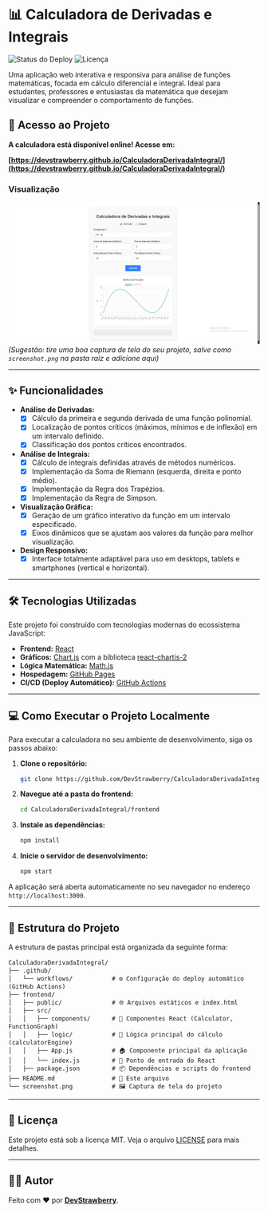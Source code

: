 # 📊 Calculadora de Derivadas e Integrais

![Status do Deploy](https://github.com/DevStrawberry/CalculadoraDerivadaIntegral/actions/workflows/deploy.yml/badge.svg)
![Licença](https://img.shields.io/badge/licença-MIT-blue.svg)

Uma aplicação web interativa e responsiva para análise de funções matemáticas, focada em cálculo diferencial e integral. Ideal para estudantes, professores e entusiastas da matemática que desejam visualizar e compreender o comportamento de funções.

## 🚀 Acesso ao Projeto

**A calculadora está disponível online! Acesse em:**

**[https://devstrawberry.github.io/CalculadoraDerivadaIntegral/](https://devstrawberry.github.io/CalculadoraDerivadaIntegral/)**

### Visualização

![Screenshot da Calculadora](./screenshot.png)
*(Sugestão: tire uma boa captura de tela do seu projeto, salve como `screenshot.png` na pasta raiz e adicione aqui)*

---

## ✨ Funcionalidades

-   **Análise de Derivadas:**
    -   [x] Cálculo da primeira e segunda derivada de uma função polinomial.
    -   [x] Localização de pontos críticos (máximos, mínimos e de inflexão) em um intervalo definido.
    -   [x] Classificação dos pontos críticos encontrados.
-   **Análise de Integrais:**
    -   [x] Cálculo de integrais definidas através de métodos numéricos.
    -   [x] Implementação da Soma de Riemann (esquerda, direita e ponto médio).
    -   [x] Implementação da Regra dos Trapézios.
    -   [x] Implementação da Regra de Simpson.
-   **Visualização Gráfica:**
    -   [x] Geração de um gráfico interativo da função em um intervalo especificado.
    -   [x] Eixos dinâmicos que se ajustam aos valores da função para melhor visualização.
-   **Design Responsivo:**
    -   [x] Interface totalmente adaptável para uso em desktops, tablets e smartphones (vertical e horizontal).

---

## 🛠️ Tecnologias Utilizadas

Este projeto foi construído com tecnologias modernas do ecossistema JavaScript:

-   **Frontend:** [React](https://reactjs.org/)
-   **Gráficos:** [Chart.js](https://www.chartjs.org/) com a biblioteca [react-chartjs-2](https://react-chartjs-2.js.org/)
-   **Lógica Matemática:** [Math.js](https://mathjs.org/)
-   **Hospedagem:** [GitHub Pages](https://pages.github.com/)
-   **CI/CD (Deploy Automático):** [GitHub Actions](https://github.com/features/actions)

---

## 💻 Como Executar o Projeto Localmente

Para executar a calculadora no seu ambiente de desenvolvimento, siga os passos abaixo:

1.  **Clone o repositório:**
    ```bash
    git clone https://github.com/DevStrawberry/CalculadoraDerivadaIntegral.git
    ```

2.  **Navegue até a pasta do frontend:**
    ```bash
    cd CalculadoraDerivadaIntegral/frontend
    ```

3.  **Instale as dependências:**
    ```bash
    npm install
    ```

4.  **Inicie o servidor de desenvolvimento:**
    ```bash
    npm start
    ```

A aplicação será aberta automaticamente no seu navegador no endereço `http://localhost:3000`.

---

## 📂 Estrutura do Projeto

A estrutura de pastas principal está organizada da seguinte forma:

```text
CalculadoraDerivadaIntegral/
├── .github/
│   └── workflows/           # ⚙️ Configuração do deploy automático (GitHub Actions)
├── frontend/
│   ├── public/              # 🌐 Arquivos estáticos e index.html
│   ├── src/
│   │   ├── components/      # 🧩 Componentes React (Calculator, FunctionGraph)
│   │   ├── logic/           # 🧠 Lógica principal do cálculo (calculatorEngine)
│   │   ├── App.js           # 🏠 Componente principal da aplicação
│   │   └── index.js         # 🚀 Ponto de entrada do React
│   ├── package.json         # 📦 Dependências e scripts do frontend
├── README.md                # 📘 Este arquivo
└── screenshot.png           # 🖼️ Captura de tela do projeto
```
---

## 📄 Licença

Este projeto está sob a licença MIT. Veja o arquivo [LICENSE](LICENSE.md) para mais detalhes.

---

## 👨‍💻 Autor

Feito com ❤️ por **[DevStrawberry](https://github.com/DevStrawberry)**.